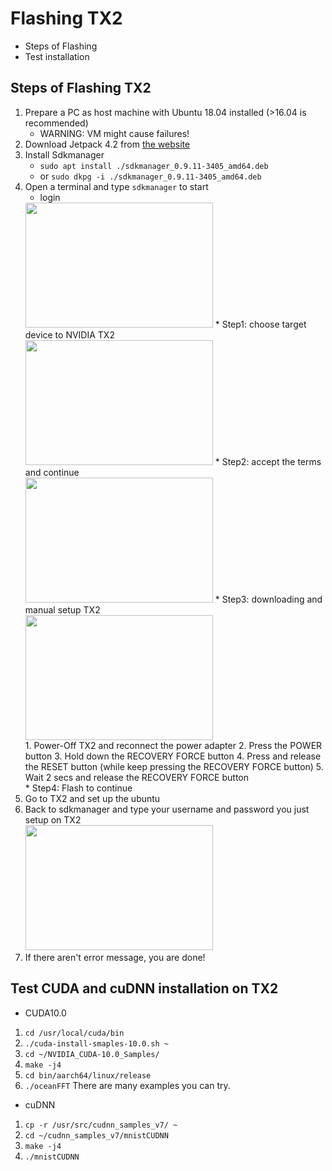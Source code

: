 # Flashing TX2
* Steps of Flashing
* Test installation

## Steps of Flashing TX2
1. Prepare a PC as host machine with Ubuntu 18.04 installed (>16.04 is recommended)
    * WARNING: VM might cause failures!
2. Download Jetpack 4.2 from [the website](https://developer.nvidia.com/embedded/jetpack-archive)
3. Install Sdkmanager
    * `sudo apt install ./sdkmanager_0.9.11-3405_amd64.deb`
    * or `sudo dkpg -i ./sdkmanager_0.9.11-3405_amd64.deb`
4. Open a terminal and type `sdkmanager` to start
    * login</br>
    <img src="img/login.jgp" width="300" height="200" />
    * Step1: choose target device to NVIDIA TX2</br>
    <img src="img/stap1.jgp" width="300" height="200" />
    * Step2: accept the terms and continue</br>
    <img src="img/stap2.jgp" width="300" height="200" />
    * Step3: downloading and manual setup TX2</br>
    <img src="img/stap3.jgp" width="300" height="200" /></br>
        1. Power-Off TX2 and reconnect the power adapter
        2. Press the POWER button
        3. Hold down the RECOVERY FORCE button
        4. Press and release the RESET button (while keep pressing the RECOVERY FORCE button)
        5. Wait 2 secs and release the RECOVERY FORCE button</br>
    * Step4: Flash to continue
5. Go to TX2 and set up the ubuntu
6. Back to sdkmanager and type your username and password you just setup on TX2</br>
    <img src="img/stap4.jgp" width="300" height="200" />
7. If there aren't error message, you are done!

## Test CUDA and cuDNN installation on TX2

* CUDA10.0

1. `cd /usr/local/cuda/bin`
2. `./cuda-install-smaples-10.0.sh ~`
3. `cd ~/NVIDIA_CUDA-10.0_Samples/`
4. `make -j4`
5. `cd bin/aarch64/linux/release`
6. `./oceanFFT`
There are many examples you can try.

* cuDNN
1. `cp -r /usr/src/cudnn_samples_v7/ ~`
2. `cd ~/cudnn_samples_v7/mnistCUDNN`
3. `make -j4`
4. `./mnistCUDNN`